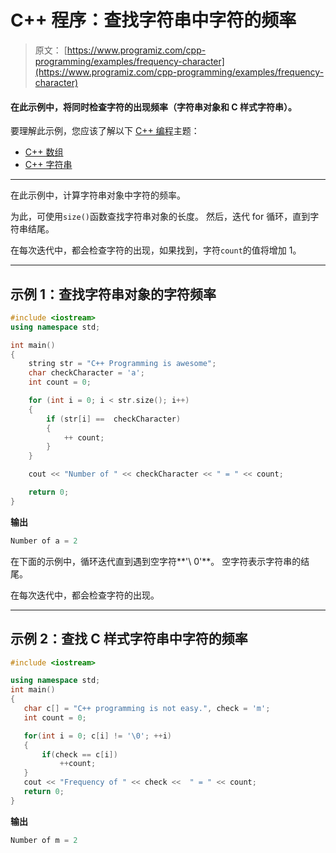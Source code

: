 # C++ 程序：查找字符串中字符的频率

> 原文： [https://www.programiz.com/cpp-programming/examples/frequency-character](https://www.programiz.com/cpp-programming/examples/frequency-character)

#### 在此示例中，将同时检查字符的出现频率（字符串对象和 C 样式字符串）。

要理解此示例，您应该了解以下 [C++ 编程](/cpp-programming "C++ tutorial")主题：

*   [C++ 数组](/cpp-programming/arrays)
*   [C++ 字符串](/cpp-programming/strings)

* * *

在此示例中，计算字符串对象中字符的频率。

为此，可使用`size()`函数查找字符串对象的长度。 然后，迭代 for 循环，直到字符串结尾。

在每次迭代中，都会检查字符的出现，如果找到，字符`count`的值将增加 1。

* * *

## 示例 1：查找字符串对象的字符频率

```cpp
#include <iostream>
using namespace std;

int main()
{
    string str = "C++ Programming is awesome";
    char checkCharacter = 'a';
    int count = 0;

    for (int i = 0; i < str.size(); i++)
    {
        if (str[i] ==  checkCharacter)
        {
            ++ count;
        }
    }

    cout << "Number of " << checkCharacter << " = " << count;

    return 0;
} 
```

**输出**

```cpp
Number of a = 2
```

在下面的示例中，循环迭代直到遇到空字符**'\ 0'**。 空字符表示字符串的结尾。

在每次迭代中，都会检查字符的出现。

* * *

## 示例 2：查找 C 样式字符串中字符的频率

```cpp
#include <iostream>

using namespace std;
int main()
{
   char c[] = "C++ programming is not easy.", check = 'm';
   int count = 0;

   for(int i = 0; c[i] != '\0'; ++i)
   {
       if(check == c[i])
           ++count;
   }
   cout << "Frequency of " << check <<  " = " << count;
   return 0;
}
```

**输出**

```cpp
Number of m = 2
```